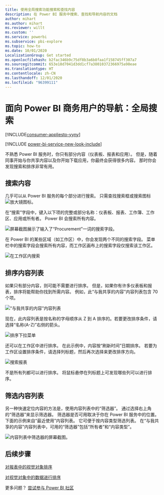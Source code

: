 ```yaml
---
title: 使用全局搜索功能搜索和查找内容
description: 在 Power BI 服务中搜索、查找和导航内容的文档
author: mihart
ms.author: mihart
ms.reviewer: willt
ms.custom: ''
ms.service: powerbi
ms.subservice: pbi-explore
ms.topic: how-to
ms.date: 10/01/2020
LocalizationGroup: Get started
ms.openlocfilehash: b2fac346b9c75df8b3a6b8faa1f158745ff307a7
ms.sourcegitcommit: 653e18d7041d3dd1cf7a38010372366975a98eae
ms.translationtype: HT
ms.contentlocale: zh-CN
ms.lasthandoff: 12/01/2020
ms.locfileid: "96399111"
---
```

# <a name="navigation-for-power-bi-business-users-global-search"></a>面向 Power BI 商务用户的导航：全局搜索

[!INCLUDE[consumer-appliesto-yyny](../includes/consumer-appliesto-yyny.md)]

[!INCLUDE [power-bi-service-new-look-include](../includes/power-bi-service-new-look-include.md)]


不熟悉 Power BI 服务时，你只有部分内容（仪表板、报表和应用）。 但是，随着同事开始与你共享内容以及你开始下载应用，你最终会获得很多内容。 那时你会发现搜索和排序非常有用。

## <a name="searching-for-content"></a>搜索内容
 几乎可以从 Power BI 服务的每个部分进行搜索。 只需查找搜索框或搜索图标 ![放大镜图标](./media/end-user-search-sort/power-bi-search-icon.png)。

 在“搜索”字段中，键入以下项的完整或部分名称：仪表板、报表、工作簿、工作区、应用或所有者。 Power BI 会搜索所有内容。 

 ![屏幕截图展示了输入了“Procurement”一词的搜索字段。](./media/end-user-search-sort/power-bi-search-field.png) 

 在 Power BI 的某些区域（如工作区）中，你会发现两个不同的搜索字段。 菜单栏中的搜索字段会搜索所有内容，而工作区画布上的搜索字段仅搜索该工作区。

 ![在工作区内搜索](./media/end-user-search-sort/power-bi-search-fields.png) 

## <a name="sorting-content-lists"></a>排序内容列表

如果只有部分内容，则可能不需要进行排序。  但是，如果你有许多仪表板和报表，排序将能帮助你找到所需内容。 例如，此“与我共享的内容”内容列表包含 70 个项。 

![“与我共享的内容”内容列表](./media/end-user-search-sort/power-bi-a-to-z.png)

现在，此内容列表是按名称的字母顺序从 Z 到 A 排序的。若要更改排序条件，请选择“名称(A-Z)”右侧的箭头。

![排序下拉菜单](./media/end-user-search-sort/power-bi-sort-z-to-a.png)


还可以在工作区中进行排序。 在此示例中，内容按“刷新时间”日期排序。 若要为工作区设置排序条件，请选择列标题，然后再次选择来更改排序方向。 


![搜索报表](./media/end-user-search-sort/power-bi-refreshed.png)

不是所有列都可以进行排序。 将鼠标悬停在列标题上可发现哪些列可以进行排序。

## <a name="filtering-content-lists"></a>筛选内容列表
另一种快速定位内容的方法是，使用内容列表中的“筛选器”。 通过选择右上角的“筛选器”来显示筛选器。 筛选器是否可用取决于你在 Power BI 服务中的位置。  下面的示例来自“最近使用”内容列表。  它可便于按内容类型筛选列表。  在“与我共享的内容”内容列表中，可用的“筛选器”包括“所有者”和“内容类型”。

![内容列表中筛选器的屏幕截图。](./media/end-user-search-sort/power-bi-sort-filters.png)


## <a name="next-steps"></a>后续步骤
[对报表中的视觉对象排序](end-user-change-sort.md)

[对视觉对象中的数据进行排序](end-user-change-sort.md)

更多问题？ [尝试参与 Power BI 社区](https://community.powerbi.com/)
